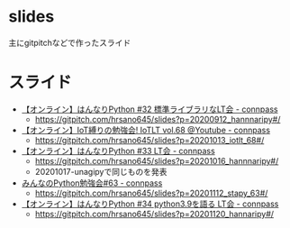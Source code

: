 # slides
主にgitpitchなどで作ったスライド

# スライド

- [【オンライン】はんなりPython #32 標準ライブラリなLT会 - connpass](https://hannari-python.connpass.com/event/183414/)
  - https://gitpitch.com/hrsano645/slides?p=20200912_hannnaripy#/
- [【オンライン】IoT縛りの勉強会! IoTLT vol.68 @Youtube - connpass](https://iotlt.connpass.com/event/189403/)
  - https://gitpitch.com/hrsano645/slides?p=20201013_iotlt_68#/
- [【オンライン】はんなりPython #33 LT会 - connpass](https://hannari-python.connpass.com/event/190276/#feed)
  - https://gitpitch.com/hrsano645/slides?p=20201016_hannnaripy#/
  - 20201017-unagipyで同じものを発表
- [みんなのPython勉強会#63 - connpass](https://startpython.connpass.com/event/192677/)
  - https://gitpitch.com/hrsano645/slides?p=20201112_stapy_63#/
- [【オンライン】はんなりPython #34 python3.9を語る LT会 - connpass](https://hannari-python.connpass.com/event/191566/)
  - https://gitpitch.com/hrsano645/slides?p=20201120_hannaripy#/